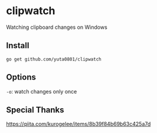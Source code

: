 # clipwatch

Watching clipboard changes on Windows

## Install

```
go get github.com/yuta0801/clipwatch
```

## Options

`-o`: watch changes only once

## Special Thanks

https://qiita.com/kurogelee/items/8b39f84b69b63c425a7d
